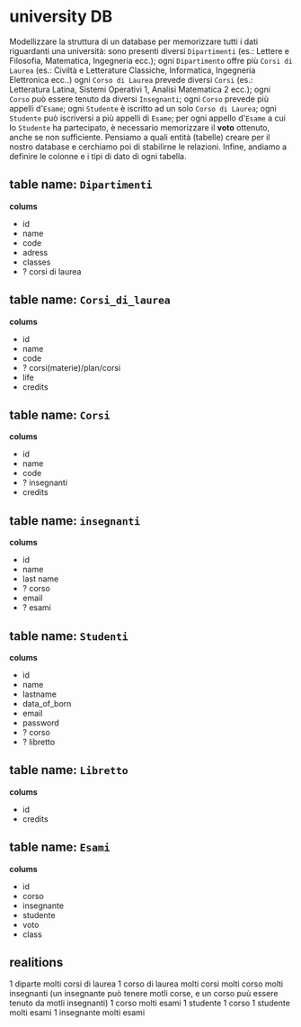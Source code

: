 # university DB

Modellizzare la struttura di un database per memorizzare tutti i dati riguardanti una università:
sono presenti diversi `Dipartimenti` (es.: Lettere e Filosofia, Matematica, Ingegneria ecc.);
ogni `Dipartimento` offre più `Corsi di Laurea` (es.: Civiltà e Letterature Classiche, Informatica, Ingegneria Elettronica ecc..)
ogni `Corso di Laurea` prevede diversi `Corsi` (es.: Letteratura Latina, Sistemi Operativi 1, Analisi Matematica 2 ecc.);
ogni `Corso` può essere tenuto da diversi `Insegnanti`;
ogni `Corso` prevede più appelli d'`Esame`;
ogni `Studente` è iscritto ad un solo `Corso di Laurea`;
ogni `Studente` può iscriversi a più appelli di `Esame`;
per ogni appello d'`Esame` a cui lo `Studente` ha partecipato, è necessario memorizzare il **voto** ottenuto, anche se non sufficiente. Pensiamo a quali entità (tabelle) creare per il nostro database e cerchiamo poi di stabilirne le relazioni. Infine, andiamo a definire le colonne e i tipi di dato di ogni tabella.

## table name: `Dipartimenti`

**colums**

- id
- name
- code
- adress
- classes
- ? corsi di laurea

## table name: `Corsi_di_laurea`

**colums**

- id
- name
- code
- ? corsi(materie)/plan/corsi
- life
- credits

## table name: `Corsi`

**colums**

- id
- name
- code
- ? insegnanti
- credits

## table name: `insegnanti`

**colums**

- id
- name
- last name
- ? corso
- email
- ? esami

## table name: `Studenti`

**colums**

- id
- name
- lastname
- data_of_born
- email
- password
- ? corso
- ? libretto

## table name: `Libretto`

**colums**

- id
- credits

## table name: `Esami`

**colums**

- id
- corso
- insegnante
- studente
- voto
- class

## realitions

1 diparte molti corsi di laurea
1 corso di laurea molti corsi
molti corso molti insegnanti (un insegnante può tenere motli corse, e un corso puù essere tenuto da motli insegnanti)
1 corso molti esami
1 studente 1 corso
1 studente molti esami
1 insegnante molti esami